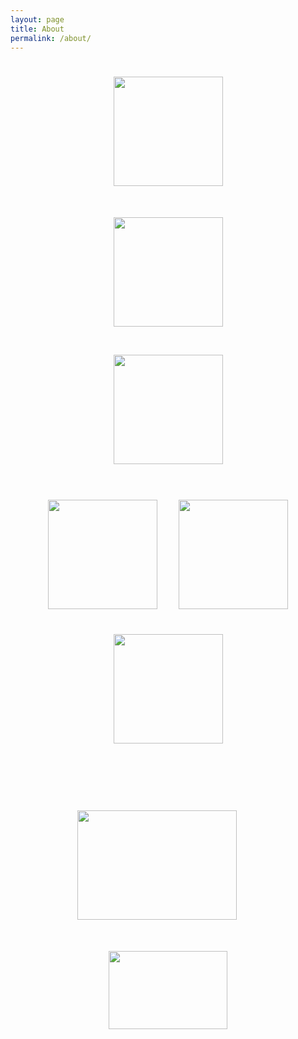 ```yaml
---
layout: page
title: About
permalink: /about/
---
```

<p align="center">
<a href ="http://users.eecs.northwestern.edu/~rll943/" class="magic-button" title="Rosanne Liu, PhD Candidate"><img src="{{ '/img/rosanne.png' | prepend: site.baseurl }}" alt="" height="175" width="175" hspace="55" vspace="25"></a>
<a href ="http://users.eecs.northwestern.edu/~drp925/" class="magic-button" title="Dr. Diana Palsetia, Data Scientist 4C"><img src="{{ '/img/diana.png' | prepend: site.baseurl }}" alt="" height="175" width="175" hspace="55" vspace="25"></a>
<a href ="http://www.arindampaul.me" class="magic-button" title="Arindam Paul, PhD Candidate"><img src="{{ '/img/arindam.png' | prepend: site.baseurl }}" alt="" height="175" width="175" hspace="35" vspace="20"></a><br><br>
<a href ="http://users.eecs.northwestern.edu/~rav650/" class="magic-button" title="Reda Al-Bahrani, PhD Candidate"><img src="{{ '/img/reda.png' | prepend: site.baseurl }}" alt="" height="175" width="175" hspace="15" vspace="20"></a>
<a href ="http://www.cs.northwestern.edu/~dkj755/" class="magic-button" title="Dipendra Jha, PhD Student"><img src="{{ '/img/dipendra.png' | prepend: site.baseurl }}" alt="" height="175" width="175" hspace="15" vspace="20"></a>
<a href ="http://users.eecs.northwestern.edu/~choudhar/" class="magic-button" title="Prof. Alok Choudhary, Principal Investigator"><img src="{{ '/img/alok.png' | prepend: site.baseurl }}" alt="" height="175" width="175" hspace="15" vspace="20"></a>
</p>
<p></p><br><br>
<p align="center">
<img src="{{ '/img/engineering.gif' | prepend: site.baseurl }}" alt="" height="175" width="255" hspace="55" vspace="25">&nbsp;&nbsp;&nbsp;&nbsp;&nbsp;&nbsp;&nbsp;&nbsp;&nbsp;
<img src="{{ '/img/northwestern.gif' | prepend: site.baseurl }}" alt="" height="125" width="190" hspace="55" vspace="25">
</p>
